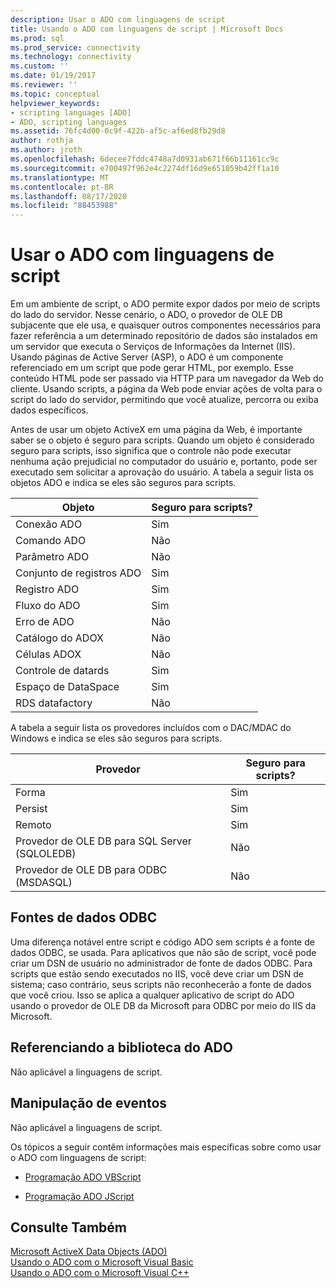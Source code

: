 ```yaml
---
description: Usar o ADO com linguagens de script
title: Usando o ADO com linguagens de script | Microsoft Docs
ms.prod: sql
ms.prod_service: connectivity
ms.technology: connectivity
ms.custom: ''
ms.date: 01/19/2017
ms.reviewer: ''
ms.topic: conceptual
helpviewer_keywords:
- scripting languages [ADO]
- ADO, scripting languages
ms.assetid: 76fc4d00-0c9f-422b-af5c-af6ed8fb29d8
author: rothja
ms.author: jroth
ms.openlocfilehash: 6decee7fddc4748a7d0931ab671f66b11161cc9c
ms.sourcegitcommit: e700497f962e4c2274df16d9e651059b42ff1a10
ms.translationtype: MT
ms.contentlocale: pt-BR
ms.lasthandoff: 08/17/2020
ms.locfileid: "88453988"
---
```

# <a name="using-ado-with-scripting-languages"></a>Usar o ADO com linguagens de script
Em um ambiente de script, o ADO permite expor dados por meio de scripts do lado do servidor. Nesse cenário, o ADO, o provedor de OLE DB subjacente que ele usa, e quaisquer outros componentes necessários para fazer referência a um determinado repositório de dados são instalados em um servidor que executa o Serviços de Informações da Internet (IIS). Usando páginas de Active Server (ASP), o ADO é um componente referenciado em um script que pode gerar HTML, por exemplo. Esse conteúdo HTML pode ser passado via HTTP para um navegador da Web do cliente. Usando scripts, a página da Web pode enviar ações de volta para o script do lado do servidor, permitindo que você atualize, percorra ou exiba dados específicos.  
  
 Antes de usar um objeto ActiveX em uma página da Web, é importante saber se o objeto é seguro para scripts. Quando um objeto é considerado seguro para scripts, isso significa que o controle não pode executar nenhuma ação prejudicial no computador do usuário e, portanto, pode ser executado sem solicitar a aprovação do usuário. A tabela a seguir lista os objetos ADO e indica se eles são seguros para scripts.  
  
|Objeto|Seguro para scripts?|  
|------------|-------------------------|  
|Conexão ADO|Sim|  
|Comando ADO|Não|  
|Parâmetro ADO|Não|  
|Conjunto de registros ADO|Sim|  
|Registro ADO|Sim|  
|Fluxo do ADO|Sim|  
|Erro de ADO|Não|  
|Catálogo do ADOX|Não|  
|Células ADOX|Não|  
|Controle de datards|Sim|  
|Espaço de DataSpace|Sim|  
|RDS datafactory|Não|  
  
 A tabela a seguir lista os provedores incluídos com o DAC/MDAC do Windows e indica se eles são seguros para scripts.  
  
|Provedor|Seguro para scripts?|  
|--------------|-------------------------|  
|Forma|Sim|  
|Persist|Sim|  
|Remoto|Sim|  
|Provedor de OLE DB para SQL Server (SQLOLEDB)|Não|  
|Provedor de OLE DB para ODBC (MSDASQL)|Não|  
  
## <a name="odbc-data-sources"></a>Fontes de dados ODBC  
 Uma diferença notável entre script e código ADO sem scripts é a fonte de dados ODBC, se usada. Para aplicativos que não são de script, você pode criar um DSN de usuário no administrador de fonte de dados ODBC. Para scripts que estão sendo executados no IIS, você deve criar um DSN de sistema; caso contrário, seus scripts não reconhecerão a fonte de dados que você criou. Isso se aplica a qualquer aplicativo de script do ADO usando o provedor de OLE DB da Microsoft para ODBC por meio do IIS da Microsoft.  
  
## <a name="referencing-the-ado-library"></a>Referenciando a biblioteca do ADO  
 Não aplicável a linguagens de script.  
  
## <a name="handling-events"></a>Manipulação de eventos  
 Não aplicável a linguagens de script.  
  
 Os tópicos a seguir contêm informações mais específicas sobre como usar o ADO com linguagens de script:  
  
-   [Programação ADO VBScript](../../../ado/guide/appendixes/vbscript-ado-programming.md)  
  
-   [Programação ADO JScript](../../../ado/guide/appendixes/jscript-ado-programming.md)  
  
## <a name="see-also"></a>Consulte Também  
 [Microsoft ActiveX Data Objects (ADO)](../../../ado/microsoft-activex-data-objects-ado.md)   
 [Usando o ADO com o Microsoft Visual Basic](../../../ado/guide/appendixes/using-ado-with-microsoft-visual-basic.md)   
 [Usando o ADO com o Microsoft Visual C++](../../../ado/guide/appendixes/using-ado-with-microsoft-visual-c.md)   
